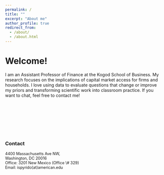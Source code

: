 ```yaml
---
permalink: /
title: ""
excerpt: "About me"
author_profile: true
redirect_from: 
  - /about/
  - /about.html
---
```


# Welcome!


I am an Assistant Professor of Finance at the Kogod School of Business. My research focuses on the implications of capital market access for firms and households. I love using data to evaluate questions that change or improve my priors and transforming scientific work into classroom practice. If you want to chat, feel free to contact me!   

<br />
<br />
<br />
<br />
<br />
<br />

### Contact
<span style="font-size:0.9em;"> 
  4400 Massachusetts Ave NW, <br />
  Washington, DC 20016 <br />
  Office: 3201 New Mexico (Office \# 329) <br />
  Email: ispyrido(at)american.edu 
</span>